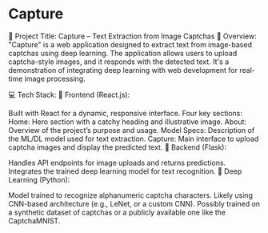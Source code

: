 # Capture

🧠 Project Title: Capture – Text Extraction from Image Captchas
📌 Overview:
"Capture" is a web application designed to extract text from image-based captchas using deep learning. The application allows users to upload captcha-style images, and it responds with the detected text. It's a demonstration of integrating deep learning with web development for real-time image processing.

💻 Tech Stack:
🔹 Frontend (React.js):

Built with React for a dynamic, responsive interface.
Four key sections:
Home: Hero section with a catchy heading and illustrative image.
About: Overview of the project’s purpose and usage.
Model Specs: Description of the ML/DL model used for text extraction.
Capture: Main interface to upload captcha images and display the predicted text.
🔹 Backend (Flask):

Handles API endpoints for image uploads and returns predictions.
Integrates the trained deep learning model for text recognition.
🔹 Deep Learning (Python):

Model trained to recognize alphanumeric captcha characters.
Likely using CNN-based architecture (e.g., LeNet, or a custom CNN).
Possibly trained on a synthetic dataset of captchas or a publicly available one like the CaptchaMNIST.
